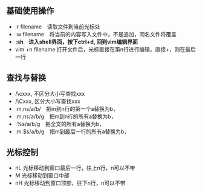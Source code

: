## 基础使用操作

* :r filename　读取文件到当前光标处
* :w filename　将当前的内容写入文件中，不是追加，同名文件将覆盖
* **:sh　进入shell界面，按下ctrl+d, 回到vim编辑界面**
* vim +n filename 打开文件后，光标直接在第n行进行编辑，直接+，则在最后一行

## 查找与替换

* /\cxxx, 不区分大小写查找xxx
* /\Cxxx, 区分大小写查找xxx
* :m,ns/a/b/　把m到n行的第一个a替换为b，
* :m,ns/a/b/g　把m到n行的所有a替换为b，
* :%s/a/b/g　把全文的所有a替换为b，
* :m.$s/a/b/g　把m到最后一行的所有a替换为b，

## 光标控制

* nL 光标移动到窗口最后一行，往上n行，n可以不带
* M 光标移动到窗口中部
* nH 光标移动到窗口顶部，往下n行，n可以不带